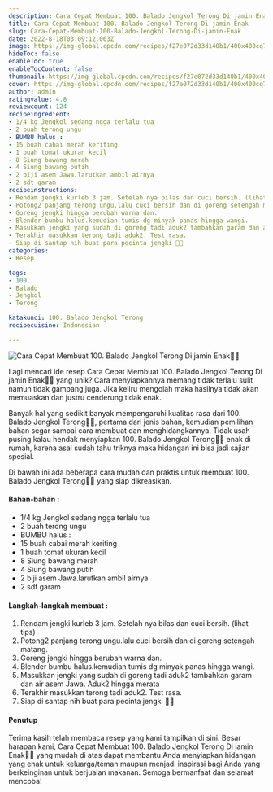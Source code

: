 ```yaml
---
description: Cara Cepat Membuat 100. Balado Jengkol Terong Di jamin Enak"
title: Cara Cepat Membuat 100. Balado Jengkol Terong Di jamin Enak
slug: Cara-Cepat-Membuat-100-Balado-Jengkol-Terong-Di-jamin-Enak
date: 2022-8-18T03:09:12.063Z
image: https://img-global.cpcdn.com/recipes/f27e072d33d140b1/400x400cq70/photo.jpg
hideToc: false
enableToc: true
enableTocContent: false
thumbnail: https://img-global.cpcdn.com/recipes/f27e072d33d140b1/400x400cq70/photo.jpg
cover: https://img-global.cpcdn.com/recipes/f27e072d33d140b1/400x400cq70/photo.jpg
author: admin
ratingvalue: 4.8
reviewcount: 124
recipeingredient:
- 1/4 kg Jengkol sedang ngga terlalu tua
- 2 buah terong ungu
- BUMBU halus :
- 15 buah cabai merah keriting
- 1 buah tomat ukuran kecil
- 8 Siung bawang merah
- 4 Siung bawang putih
- 2 biji asem Jawa.larutkan ambil airnya
- 2 sdt garam
recipeinstructions:
- Rendam jengki kurleb 3 jam. Setelah nya bilas dan cuci bersih. (lihat tips)
- Potong2 panjang terong ungu.lalu cuci bersih dan di goreng setengah matang.
- Goreng jengki hingga berubah warna dan.
- Blender bumbu halus.kemudian tumis dg minyak panas hingga wangi.
- Masukkan jengki yang sudah di goreng tadi aduk2 tambahkan garam dan air asem Jawa. Aduk2 hingga merata
- Terakhir masukkan terong tadi aduk2. Test rasa.
- Siap di santap nih buat para pecinta jengki 🤭🤭
categories:
- Resep

tags:
- 100.
- Balado
- Jengkol
- Terong

katakunci: 100. Balado Jengkol Terong
recipecuisine: Indonesian

---
```


![Cara Cepat Membuat 100. Balado Jengkol Terong Di jamin Enak👩‍🍳](https://img-global.cpcdn.com/recipes/f27e072d33d140b1/400x400cq70/photo.jpg)

Lagi mencari ide resep Cara Cepat Membuat 100. Balado Jengkol Terong Di jamin Enak👩‍🍳 yang unik? Cara menyiapkannya memang tidak terlalu sulit namun tidak gampang juga. Jika keliru mengolah maka hasilnya tidak akan memuaskan dan justru cenderung tidak enak.

Banyak hal yang sedikit banyak mempengaruhi kualitas rasa dari 100. Balado Jengkol Terong👩‍🍳, pertama dari jenis bahan, kemudian pemilihan bahan segar sampai cara membuat dan menghidangkannya. Tidak usah pusing kalau hendak menyiapkan 100. Balado Jengkol Terong👩‍🍳 enak di rumah, karena asal sudah tahu triknya maka hidangan ini bisa jadi sajian spesial.

Di bawah ini ada beberapa cara mudah dan praktis untuk membuat 100. Balado Jengkol Terong👩‍🍳 yang siap dikreasikan.

<!--inarticleads1-->

#### Bahan-bahan :

- 1/4 kg Jengkol sedang ngga terlalu tua
- 2 buah terong ungu
- BUMBU halus :
- 15 buah cabai merah keriting
- 1 buah tomat ukuran kecil
- 8 Siung bawang merah
- 4 Siung bawang putih
- 2 biji asem Jawa.larutkan ambil airnya
- 2 sdt garam

<!--inarticleads2-->

#### Langkah-langkah membuat :

1. Rendam jengki kurleb 3 jam. Setelah nya bilas dan cuci bersih. (lihat tips)
1. Potong2 panjang terong ungu.lalu cuci bersih dan di goreng setengah matang.
1. Goreng jengki hingga berubah warna dan.
1. Blender bumbu halus.kemudian tumis dg minyak panas hingga wangi.
1. Masukkan jengki yang sudah di goreng tadi aduk2 tambahkan garam dan air asem Jawa. Aduk2 hingga merata
1. Terakhir masukkan terong tadi aduk2. Test rasa.
1. Siap di santap nih buat para pecinta jengki 🤭🤭

#### Penutup

Terima kasih telah membaca resep yang kami tampilkan di sini. Besar harapan kami, Cara Cepat Membuat 100. Balado Jengkol Terong Di jamin Enak👩‍🍳 yang mudah di atas dapat membantu Anda menyiapkan hidangan yang enak untuk keluarga/teman maupun menjadi inspirasi bagi Anda yang berkeinginan untuk berjualan makanan. Semoga bermanfaat dan selamat mencoba!